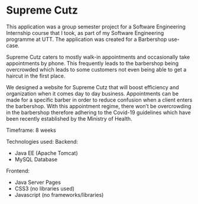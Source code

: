 # Supreme Cutz

This application was a group semester project for a Software Engineering Internship course that I took, as part of my Software Engineering programme at UTT. The application was created for a Barbershop use-case.

Supreme Cutz caters to mostly walk-in appointments and occasionally take appointments by phone. This frequently leads to the barbershop being overcrowded which leads to some customers not even being able to get a haircut in the first place.

We designed a website for Supreme Cutz that will boost efficiency and organization when it comes day to day business. Appointments can be made for a specific barber in order to reduce confusion when a client enters the barbershop. With this appointment regime, there won’t be overcrowding in the barbershop therefore adhering to the Covid-19 guidelines which have been recently established by the Ministry of Health.

Timeframe: 8 weeks

Technologies used:
Backend:

- Java EE (Apache Tomcat)
- MySQL Database

Frontend:

- Java Server Pages
- CSS3 (no libraries used)
- Javascript (no frameworks/libraries)
